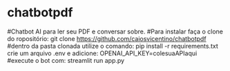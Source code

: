 # chatbotpdf
#Chatbot AI para ler seu PDF e conversar sobre.
#Para instalar faça o clone do ropositório:
git clone https://github.com/caiosvicentino/chatbotpdf
#dentro da pasta clonada utilize o comando:
pip install -r requirements.txt
crie um arquivo .env e adicione:
OPENAI_API_KEY=colesuaAPIaqui
#execute o bot com:
streamlit run app.py
